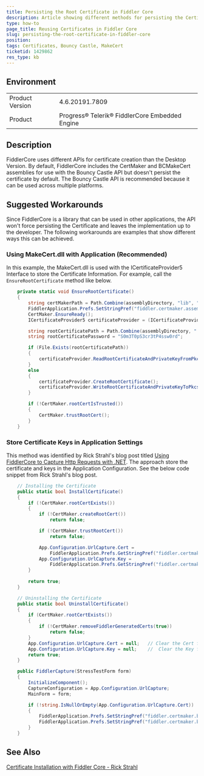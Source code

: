 ```yaml
---
title: Persisting the Root Certificate in Fiddler Core
description: Article showing different methods for persisting the Certificate in Fiddler Core
type: how-to
page_title: Reusing Certificates in Fiddler Core
slug: persisting-the-root-certificate-in-fiddler-core
position: 
tags: Certificates, Bouncy Castle, MakeCert
ticketid: 1429862
res_type: kb
---
```


## Environment
<table>
	<tbody>
		<tr>
			<td>Product Version</td>
			<td>4.6.20191.7809</td>
		</tr>
		<tr>
			<td>Product</td>
			<td>Progress® Telerik® FiddlerCore Embedded Engine</td>
		</tr>
	</tbody>
</table>

## Description
FiddlerCore uses different APIs for certificate creation than the Desktop Version. By default, FiddlerCore includes the CertMaker and BCMakeCert assemblies for use with the Bouncy Castle API but doesn't persist the certificate by default. The Bouncy Castle API is recommended because it can be used across multiple platforms.

## Suggested Workarounds
Since FiddlerCore is a library that can be used in other applications, the API won't force persisting the Certificate and leaves the implementation up to the developer. The following workarounds are examples that show different ways this can be achieved.

### Using MakeCert.dll with Application (Recommended)
In this example, the MakeCert.dll is used with the ICertificateProvider5 Interface to store the Certificate Information. For example, call the `EnsureRootCertificate` method like below.

``` csharp
	private static void EnsureRootCertificate()
	{
		string certMakerPath = Path.Combine(assemblyDirectory, "lib", "CertMaker.dll");
		FiddlerApplication.Prefs.SetStringPref("fiddler.certmaker.assembly", certMakerPath);
		CertMaker.EnsureReady();
		ICertificateProvider5 certificateProvider = (ICertificateProvider5)CertMaker.oCertProvider;

		string rootCertificatePath = Path.Combine(assemblyDirectory, "..", "..", "RootCertificate.p12");
		string rootCertificatePassword = "S0m3T0pS3cr3tP4ssw0rd";

		if (File.Exists(rootCertificatePath))
		{
			certificateProvider.ReadRootCertificateAndPrivateKeyFromPkcs12File(rootCertificatePath, rootCertificatePassword);
		}
		else
		{
			certificateProvider.CreateRootCertificate();
			certificateProvider.WriteRootCertificateAndPrivateKeyToPkcs12File(rootCertificatePath, rootCertificatePassword);
		}

		if (!CertMaker.rootCertIsTrusted())
		{
			CertMaker.trustRootCert();
		}
	}
```

### Store Certificate Keys in Application Settings
This method was identified by Rick Strahl's blog post titled [Using FiddlerCore to Capture Http Requests with .NET](https://weblog.west-wind.com/posts/2014/jul/29/using-fiddlercore-to-capture-http-requests-with-net). The approach store the certificate and keys in the Application Configuration. See the below code snippet from Rick Strahl's blog post.

``` csharp
	// Installing the Certificate
	public static bool InstallCertificate()
	{
		if (!CertMaker.rootCertExists())           
		{
			if (!CertMaker.createRootCert())
				return false;

			if (!CertMaker.trustRootCert())
				return false;

			App.Configuration.UrlCapture.Cert = 
				FiddlerApplication.Prefs.GetStringPref("fiddler.certmaker.bc.cert", null);	// Set FiddlerCore BC Cert value into Application Configuration
			App.Configuration.UrlCapture.Key = 
				FiddlerApplication.Prefs.GetStringPref("fiddler.certmaker.bc.key", null);	// Set FiddlerCore BC Key value into Application Configuration
		}
		
		return true;
	}

	// Uninstalling the Certificate
	public static bool UninstallCertificate()
	{
		if (CertMaker.rootCertExists())
		{
			if (!CertMaker.removeFiddlerGeneratedCerts(true))
				return false;
		}
		App.Configuration.UrlCapture.Cert = null; 	// Clear the Cert from Application Configuration
		App.Configuration.UrlCapture.Key = null;	//	Clear the Key from Application Configuration
		return true;
	}

	public FiddlerCapture(StressTestForm form)
	{
		InitializeComponent();
		CaptureConfiguration = App.Configuration.UrlCapture;
		MainForm = form;

		if (!string.IsNullOrEmpty(App.Configuration.UrlCapture.Cert))
		{
			FiddlerApplication.Prefs.SetStringPref("fiddler.certmaker.bc.key", App.Configuration.UrlCapture.Key); // Read the Key from Application Configuration
			FiddlerApplication.Prefs.SetStringPref("fiddler.certmaker.bc.cert", App.Configuration.UrlCapture.Cert); // Read the Cert from Application Configuration
		}
	}	
```

## See Also

[Certificate Installation with Fiddler Core - Rick Strahl](https://weblog.west-wind.com/posts/2014/jul/29/using-fiddlercore-to-capture-http-requests-with-net#Certificate-Installation-with-FiddlerCore)